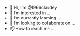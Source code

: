 - 👋 Hi, I’m @1966claudey
- 👀 I’m interested in ...
- 🌱 I’m currently learning ...
- 💞️ I’m looking to collaborate on ...
- 📫 How to reach me ...

<!---
1966claudey/1966claudey is a ✨ special ✨ repository because its `README.md` (this file) appears on your GitHub profile.
You can click the Preview link to take a look at your changes.
--->
